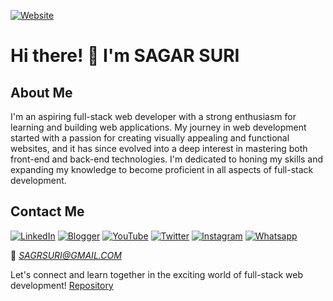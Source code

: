 [![Website](https://img.shields.io/badge/githubPage--red?style=social&logo=github)](https://sagrsuri.github.io/sagrsuri/)
# Hi there! 👋 I'm SAGAR SURI
## About Me
I'm an aspiring full-stack web developer with a strong enthusiasm for learning and building web applications. My journey in web development started with a passion for creating visually appealing and functional websites, and it has since evolved into a deep interest in mastering both front-end and back-end technologies. I'm dedicated to honing my skills and expanding my knowledge to become proficient in all aspects of full-stack development.


<!-- 
## Skills & Expertise

### Front-End Development
- **HTML5**: Intermediate
- **CSS3**: Intermediate
- **JavaScript (ES6+)**: Beginner

### Back-End Development
- **Node.js**: Beginner
- **Express.js**: Beginner
- **MongoDB**: Beginner

### Additional Skills
- **Git**: Good
- **RESTful APIs**: Beginner
- **tailwindcss**: Good

## Projects
[![My Portfolio Website](https://img.icons8.com/?size=100&id=578qSFoqmvjx&format=png)](https://sagarsuri.netlify.app) My personal portfolio showcasing my projects and skills.

## Learning Goals
- Master React.js and build dynamic user interfaces.
- Deepen my understanding of server-side development with Node.js and Express.js.
- Gain proficiency in database management and integration, particularly with MongoDB.
- Learn to design and implement RESTful APIs for seamless communication between front-end and back-end systems. -->


## Contact Me
[![LinkedIn](https://img.shields.io/badge/LinkedIn--blue?style=social&logo=linkedin)](https://www.linkedin.com/in/sagrsuri/)
[![Blogger](https://img.shields.io/badge/Blogger--red?style=social&logo=blogger)](https://sagarsurics.blogspot.com)
[![YouTube](https://img.shields.io/badge/YouTube--red?style=social&logo=youtube)](https://www.youtube.com/@sagrsuri)
[![Twitter](https://img.shields.io/badge/Twitter--blue?style=social&logo=X)](https://twitter.com/sagrsuri)
[![Instagram](https://img.shields.io/badge/Instagram--red?style=social&logo=instagram)](https://www.instagram.com/sagarsuri.in)
[![Whatsapp](https://img.shields.io/badge/Whatsapp--red?style=social&logo=whatsapp)](https://wa.me/918446262100)



📩 *SAGRSURI@GMAIL.COM*

Let's connect and learn together in the exciting world of full-stack web development!
[Repository](https://github.com/sagrsuri/sagrsuri/)

